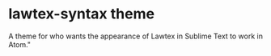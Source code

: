 # lawtex-syntax theme

A theme for who wants the appearance of Lawtex in Sublime Text to work in Atom."
